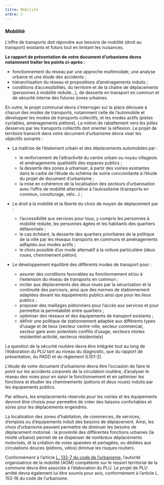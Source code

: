 ```yaml
---
titre: Mobilité
ordre: 2
---
```


### Mobilité

L’offre de transports doit répondre aux besoins de mobilité (droit au transport) existants et futurs tout en
limitant les nuisances.

**Le rapport de présentation de votre document d’urbanisme devra notamment traiter les points ci-après :**
- fonctionnement du réseau par une approche multimodale, une analyse urbaine et une étude des
accidents ;
- hiérarchisation du réseau et propositions d’aménagements induits ;
- conditions d’accessibilités, du territoire et de la chaîne de déplacements (personnes à mobilité
réduite…), de desserte en transport en commun et de sécurité interne des futures zones urbaines.

En outre, le projet communal devra s’interroger sur la place dévouée à chacun des modes de transports,
notamment celle de l’automobile et développer les modes de transports collectifs, et les modes actifs
(pistes cyclables, aménagements piétons). La notion de rabattement vers les pôles desservis par les
transports collectifs doit orienter la réflexion. Le projet de territoire transcrit dans votre document
d’urbanisme devra viser les objectifs suivants :
- La maîtrise de l’étalement urbain et des déplacements automobiles par :
  - le renforcement de l’attractivité du centre urbain ou noyau villageois et aménagements
qualitatifs des espaces publics ;
  - la desserte des zones à urbaniser, à partir des voiries existantes dans le cadre de l’étude
du schéma de voirie concomitante à l’étude du projet de document d’urbanisme ;
  - la mise en cohérence de la localisation des secteurs d’urbanisation avec l’offre de mobilité
alternative à l’autosolisme (transports en commun, covoiturage, vélo...) ;

- Le droit à la mobilité et la liberté du choix de moyen de déplacement par :
  - l’accessibilité aux services pour tous, y compris les personnes à mobilité réduite, les
personnes âgées et les habitants des quartiers défavorisés ;
  - le cas échéant, la desserte des quartiers prioritaires de la politique de la ville par les
réseaux transports en communs et aménagements adfaptés aux modes actifs ;
  - le choix possible d’un mode alternatif à la voiture particulière (deux roues, cheminement
piéton).

- Le développement équilibré des différents modes de transport pour :
  - assurer des conditions favorables au fonctionnement et/ou à l’extension du réseau de
transports en commun ;
  - inciter aux déplacements des deux roues par la sécurisation et la continuité des parcours,
ainsi que des normes de stationnement adaptées devant les équipements publics ainsi
que pour les lieux publics ;
  - proposer des maillages piétonniers pour l’accès aux services et pour permettre la
perméabilité entre quartiers ;
  - optimiser des réseaux et des équipements de transport existants ;
  - définir une politique de stationnement adaptée aux différents types d’usage et de lieux
(secteur centre-ville, secteur commercial, secteur gare avec potentiels conflits d’usage,
secteurs mixtes résidentiel-activité, secterus résidentiels)

La question de la sécurité routière devra être intégrée tout au long de l’élaboration du PLU tant au niveau
du diagnostic, que du rapport de présentation, du PADD et du règlement (L101-2).

L’étude de votre document d’urbanisme devra être l’occasion de faire le point sur les accidents corporels
de la circulation routière, d’analyser le réseau des voies pour en saisir le fonctionnement et en optimiser
les fonctions et étudier les cheminements (piétons et deux roues) induits par les équipements publics.

Par ailleurs, les emplacements réservés pour les voiries et les équipements devront être choisis pour
permettre de créer des liaisons confortables et sûres pour les déplacements engendrés.

La localisation des zones d’habitation, de commerces, de services, d’emplois ou d’équipements induit des
besoins de déplacement. Ainsi, les choix d’urbanisme peuvent permettre de diminuer les besoins de
déplacement motorisé : la proximité des différentes fonctions urbaines (la mixité urbaine) permet de se
dispenser de nombreux déplacements motorisés, et la création de voies apaisées et partagées, ou dédiées
aux circulations douces (piétons, vélos) diminue les risques routiers.

Conformément à l’article [L. 132-7 du code de l’urbanisme](https://www.legifrance.gouv.fr/codes/article_lc/LEGIARTI000039785776/), l’autorité organisatrice de la mobilité (AOM)
compétente sur le ressort territorial de la commune devra être associée à l’élaboration du PLU. Le projet
de PLU arrêté devra également lui être soumis pour avis, conformément à l’article L. 153-16 du code de
l’urbanisme.
